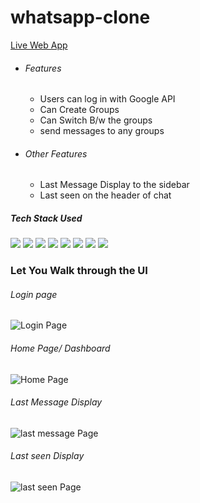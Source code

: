 # whatsapp-clone

[Live Web App](https://whatsapp-clone-53d8c.web.app/)

* ###### Features
  * Users can log in with Google API
  * Can Create Groups
  * Can Switch B/w the groups
  * send messages to any groups
 
* ###### Other Features
  * Last Message Display to the sidebar
  * Last seen on the header of chat
 
##### Tech Stack Used
<img src = "https://img.shields.io/badge/-HTML5-E34F26?style=flat&logo=html5&logoColor=white"> <img src = "https://img.shields.io/badge/-CSS3-1572B6?style=flat&logo=css3&logoColor=white"> <img src="https://img.shields.io/badge/-JavaScript-eed718?style=flat&logo=javascript&logoColor=ffffff"> <img src="https://img.shields.io/badge/-React-000000?style=flat&logo=react&logoColor=00c8ff">   <img src="https://img.shields.io/badge/-Node.js-3C873A?style=flat&logo=Node.js&logoColor=white">   <img src="http://img.shields.io/badge/-Git-F1502F?style=flat&logo=git&logoColor=FFFFFF">   <img src="http://img.shields.io/badge/-Github-000000?style=flat&logo=github&logoColor=FFFFFF"> <img src = "https://img.shields.io/badge/-Firebase-E34F26?style=flat&logo=firebase&logoColor=white">

### Let You Walk through the UI 
###### Login page
![Login Page](https://github.com/amananku26/whatsapp-clone/blob/main/assets/login.jpg)
###### Home Page/ Dashboard
![Home Page](https://github.com/amananku26/whatsapp-clone/blob/main/assets/img1.jpg)
###### Last Message Display
![last message Page](https://github.com/amananku26/whatsapp-clone/blob/main/assets/img2.jpg)
###### Last seen Display
![last seen Page](https://github.com/amananku26/whatsapp-clone/blob/main/assets/img3.jpg)
